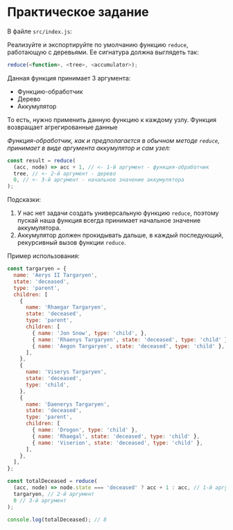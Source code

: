 # Практическое задание

В файле `src/index.js`:

Реализуйте и экспортируйте по умолчанию функцию `reduce`, работающую с деревьями. Ее сигнатура должна выглядеть так:

```js
reduce(<function>, <tree>, <accumulator>);
```

Данная функция принимает 3 аргумента:

- Функцию-обработчик
- Дерево
- Аккумулятор

То есть, нужно применить данную функцию к каждому узлу. Функция возвращает агрегированные данные

*Функция-обработчик, как и предполагается в обычном методе `reduce`, принимает в виде аргумента аккумулятор и сам узел:*

```js
const result = reduce(
  (acc, node) => acc + 1, // <- 1-й аргумент - функция-обработчик
  tree, // <- 2-й аргумент - дерево
  0, // <- 3-й аргумент - начальное значение аккумулятора
);
```

Подсказки:
1. У нас нет задачи создать универсальную функцию `reduce`, поэтому пускай наша функция всегда принимает начальное значение аккумулятора.
2. Аккумулятор должен прокидывать дальше, в каждый последующий, рекурсивный вызов функции `reduce`.

Пример использования:

```js
const targaryen = {
  name: 'Aerys II Targaryen',
  state: 'deceased',
  type: 'parent',
  children: [
    {
      name: 'Rhaegar Targaryen',
      state: 'deceased',
      type: 'parent',
      children: [
        { name: 'Jon Snow', type: 'child', },
        { name: 'Rhaenys Targaryen', state: 'deceased', type: 'child' },
        { name: 'Aegon Targaryen', state: 'deceased', type: 'child' },
      ],
    },
    {
      name: 'Viserys Targaryen',
      state: 'deceased',
      type: 'child',
    },
    {
      name: 'Daenerys Targaryen',
      state: 'deceased',
      type: 'parent',
      children: [
        { name: 'Drogon', type: 'child' },
        { name: 'Rhaegal', state: 'deceased', type: 'child' },
        { name: 'Viserion', state: 'deceased', type: 'child' },
      ],
    },
  ],
};

const totalDeceased = reduce(
  (acc, node) => node.state === 'deceased' ? acc + 1 : acc, // 1-й аргумент
  targaryen, // 2-й аргумент
  0 // 3-й аргумент
);

console.log(totalDeceased); // 8
```